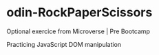 # odin-RockPaperScissors
Optional exercice from Microverse | Pre Bootcamp

Practicing JavaScript DOM manipulation
